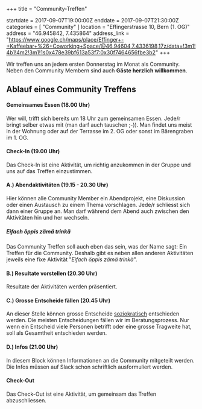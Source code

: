 +++
title = "Community-Treffen"

startdate = 2017-09-07T19:00:00Z
enddate = 2017-09-07T21:30:00Z
categories = [ "Community" ]
location = "Effingerstrasse 10, Bern (1. OG)"
address = "46.945842, 7.435864"
address_link = "https://www.google.ch/maps/place/Effinger+-+Kaffeebar+%26+Coworking+Space/@46.94604,7.4336198,17z/data=!3m1!4b1!4m2!3m1!1s0x478e39bf613a53f7:0x30f7464656fbe3b2"
+++

Wir treffen uns an jedem ersten Donnerstag im Monat als Community. Neben den Community Membern sind auch **Gäste herzlich willkommen**.

## Ablauf eines Community Treffens

#### Gemeinsames Essen (18.00 Uhr)

Wer will, trifft sich bereits um 18 Uhr zum gemeinsamen Essen. Jede/r bringt selber etwas mit (man darf auch tauschen ;-)). Man findet uns meist in der Wohnung oder auf der Terrasse im 2. OG oder sonst im Bärengraben im 1. OG.


#### Check-In (19.00 Uhr)

Das Check-In ist eine Aktivität, um richtig anzukommen in der Gruppe und uns auf das Treffen einzustimmen.


#### A.) Abendaktivitäten (19.15 - 20.30 Uhr)

Hier können alle Community Member ein Abendprojekt, eine Diskussion oder einen Austausch zu einem Thema vorschlagen. Jede/r schliesst sich dann einer Gruppe an. Man darf während dem Abend auch zwischen den Aktivitäten hin und her wechseln.


##### Eifach öppis zämä trinkä

Das Community Treffen soll auch eben das sein, was der Name sagt: Ein Treffen für die Community. Deshalb gibt es neben allen anderen Aktivitäten jeweils eine fixe Aktivität "*Eifach öppis zämä trinkä*".


#### B.) Resultate vorstellen (20.30 Uhr)

Resultate der Aktivitäten werden präsentiert.


#### C.) Grosse Entscheide fällen (20.45 Uhr)

An dieser Stelle können grosse Entscheide [soziokratisch](/organisation/soziokratie/) entschieden werden. Die meisten Entscheidungen fällen wir im Beratungsprozess. Nur wenn ein Entscheid viele Personen betrifft oder eine grosse Tragweite hat, soll als Gesamtheit entschieden werden.


#### D.) Infos (21.00 Uhr)

In diesem Block können Informationen an die Community mitgeteilt werden. Die Infos müssen auf Slack schon schriftlich ausformuliert werden.


#### Check-Out
Das Check-Out ist eine Aktivität, um gemeinsam das Treffen abzuschliessen.
